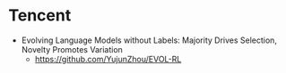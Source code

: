 # Tencent

* Evolving Language Models without Labels: Majority Drives Selection, Novelty Promotes Variation
  * https://github.com/YujunZhou/EVOL-RL
